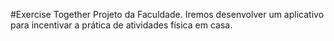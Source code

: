 #Exercise Together
Projeto da Faculdade. Iremos desenvolver um aplicativo para incentivar a prática de atividades física em casa.
